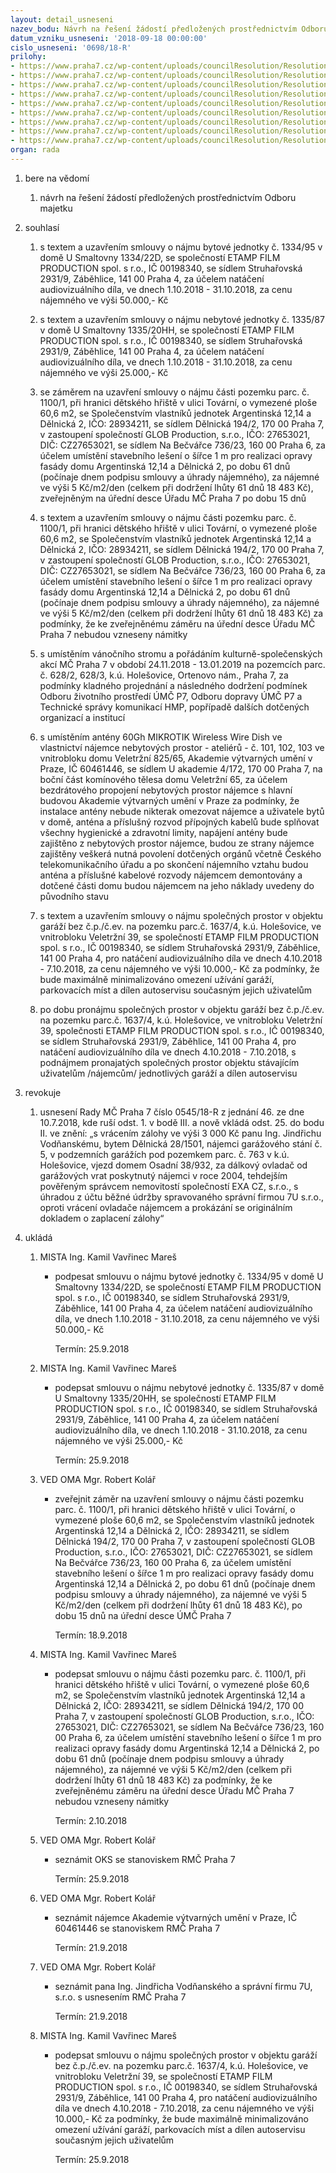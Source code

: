 ```yaml
---
layout: detail_usneseni
nazev_bodu: Návrh na řešení žádostí předložených prostřednictvím Odboru majetku
datum_vzniku_usneseni: '2018-09-18 00:00:00'
cislo_usneseni: '0698/18-R'
prilohy:
- https://www.praha7.cz/wp-content/uploads/councilResolution/Resolutions/30241/export/01_NBP20180918~393452.docx
- https://www.praha7.cz/wp-content/uploads/councilResolution/Resolutions/30241/export/02_NBP20180918_an~393451.pdf
- https://www.praha7.cz/wp-content/uploads/councilResolution/Resolutions/30241/export/03_NBP20180918_an~393450.pdf
- https://www.praha7.cz/wp-content/uploads/councilResolution/Resolutions/30241/export/04_NBP20180918_an~393449.pdf
- https://www.praha7.cz/wp-content/uploads/councilResolution/Resolutions/30241/export/05_NBP20180918_an~393448.pdf
- https://www.praha7.cz/wp-content/uploads/councilResolution/Resolutions/30241/export/06_NBP20180918_an~393447.pdf
- https://www.praha7.cz/wp-content/uploads/councilResolution/Resolutions/30241/export/07_NBP20180918~393446.pdf
- https://www.praha7.cz/wp-content/uploads/councilResolution/Resolutions/30241/export/08_NBP20180918_an~393445.pdf
- https://www.praha7.cz/wp-content/uploads/councilResolution/Resolutions/30241/export/export~393824.pdf
organ: rada
---
```

<ol id="urzList" class="urzList_view"><li class="urzClass1" id=""><span name="1">bere na vědomí</span><ol class="urzOlClass decimal "><li class="urzClass2" id="" style="text-align: left;"><span><p>návrh na řešení žádostí předložených prostřednictvím Odboru majetku</p></span></li></ol></li><li class="urzClass1" id=""><span name="26">souhlasí</span><ol class="urzOlClass decimal "><li class="urzClass2" id="" style="text-align: left;"><span><p>s textem a uzavřením smlouvy o nájmu bytové jednotky č. 1334/95 v domě U Smaltovny 1334/22D, se společností ETAMP FILM PRODUCTION spol. s r.o., IČ 00198340, se sídlem Struhařovská 2931/9, Záběhlice, 141 00 Praha 4, za účelem natáčení audiovizuálního díla, ve dnech 1.10.2018 - 31.10.2018, za cenu nájemného ve výši 50.000,- Kč</p></span></li><li class="urzClass2" id="" style="text-align: left;"><span><p>s textem a uzavřením smlouvy o nájmu nebytové jednotky č. 1335/87 v domě U Smaltovny 1335/20HH, se společností ETAMP FILM PRODUCTION spol. s r.o., IČ 00198340, se sídlem Struhařovská 2931/9, Záběhlice, 141 00 Praha 4, za účelem natáčení audiovizuálního díla, ve dnech 1.10.2018 - 31.10.2018, za cenu nájemného ve výši 25.000,- Kč</p></span></li><li class="urzClass2" id="" style="text-align: left;"><span><p>se záměrem na uzavření smlouvy o nájmu části pozemku parc. č. 1100/1, při hranici dětského hřiště v ulici Tovární, o vymezené ploše 60,6 m2, se Společenstvím vlastníků jednotek Argentinská 12,14 a Dělnická 2, IČO: 28934211, se sídlem Dělnická 194/2, 170 00 Praha 7, v zastoupení společností GLOB Production, s.r.o., IČO: 27653021, DIČ: CZ27653021, se sídlem Na Bečvářce 736/23, 160 00 Praha 6, za účelem umístění stavebního lešení o šířce 1 m pro realizaci opravy fasády domu Argentinská 12,14 a Dělnická 2, po dobu 61 dnů (počínaje dnem podpisu smlouvy a úhrady nájemného), za nájemné ve výši 5 Kč/m2/den (celkem při dodržení lhůty 61 dnů 18 483 Kč), zveřejněným na úřední desce Úřadu MČ Praha 7 po dobu 15 dnů</p></span></li><li class="urzClass2" id="" style="text-align: left;"><span><p>s textem a uzavřením smlouvy o nájmu části pozemku parc. č. 1100/1, při hranici dětského hřiště v ulici Tovární, o vymezené ploše 60,6 m2, se Společenstvím vlastníků jednotek Argentinská 12,14 a Dělnická 2, IČO: 28934211, se sídlem Dělnická 194/2, 170 00 Praha 7, v zastoupení společností GLOB Production, s.r.o., IČO: 27653021, DIČ: CZ27653021, se sídlem Na Bečvářce 736/23, 160 00 Praha 6, za účelem umístění stavebního lešení o šířce 1 m pro realizaci opravy fasády domu Argentinská 12,14 a Dělnická 2, po dobu 61 dnů (počínaje dnem podpisu smlouvy a úhrady nájemného), za nájemné ve výši 5 Kč/m2/den (celkem při dodržení lhůty 61 dnů 18 483 Kč) za podmínky, že ke zveřejněnému záměru na úřední desce Úřadu MČ Praha 7 nebudou vzneseny námitky</p></span></li><li class="urzClass2" id="" style="text-align: left;"><span><p>s umístěním vánočního stromu a pořádáním kulturně-společenských akcí MČ Praha 7 v období 24.11.2018 - 13.01.2019 na pozemcích parc. č. 628/2, 628/3, k.ú. Holešovice, Ortenovo nám., Praha 7, za podmínky kladného projednání a následného dodržení podmínek Odboru životního prostředí ÚMČ P7, Odboru dopravy ÚMČ P7 a Technické správy komunikací HMP, popřípadě dalších dotčených organizací a institucí</p></span></li><li class="urzClass2" id="" style="text-align: left;"><span><p>s umístěním antény 60Gh MIKROTIK Wireless Wire Dish ve vlastnictví nájemce nebytových prostor - ateliérů - č. 101, 102, 103 ve vnitrobloku domu Veletržní 825/65, Akademie výtvarných umění v Praze, IČ 60461446, se sídlem U akademie 4/172, 170 00 Praha 7, na boční část komínového tělesa domu Veletržní 65, za účelem bezdrátového propojení nebytových prostor nájemce s hlavní budovou Akademie výtvarných umění v Praze za podmínky, že instalace antény nebude nikterak omezovat nájemce a uživatele bytů v domě, anténa a příslušný rozvod přípojných kabelů bude splňovat všechny hygienické a zdravotní limity, napájení antény bude zajištěno z nebytových prostor nájemce, budou ze strany nájemce zajištěny veškerá nutná povolení dotčených orgánů včetně Českého telekomunikačního úřadu a po skončení nájemního vztahu budou anténa a příslušné kabelové rozvody nájemcem demontovány a dotčené části domu budou nájemcem na jeho náklady uvedeny do původního stavu</p></span></li><li class="urzClass2" id="" style="text-align: left;"><span><p>s textem a uzavřením smlouvy o nájmu společných prostor v objektu garáží bez č.p./č.ev. na pozemku parc.č. 1637/4, k.ú. Holešovice, ve vnitrobloku Veletržní 39, se společností ETAMP FILM PRODUCTION spol. s r.o., IČ 00198340, se sídlem Struhařovská 2931/9, Záběhlice, 141 00 Praha 4, pro natáčení audiovizuálního díla ve dnech 4.10.2018 - 7.10.2018, za cenu nájemného ve výši 10.000,- Kč za podmínky, že bude maximálně minimalizováno omezení užívání garáží, parkovacích míst a dílen autoservisu současným jejich uživatelům</p></span></li><li class="urzClass2" id="" style="text-align: left;"><span><p>po dobu pronájmu společných prostor v objektu garáží bez č.p./č.ev. na pozemku parc.č. 1637/4, k.ú. Holešovice, ve vnitrobloku Veletržní 39, společnosti ETAMP FILM PRODUCTION spol. s r.o., IČ 00198340, se sídlem Struhařovská 2931/9, Záběhlice, 141 00 Praha 4, pro natáčení audiovizuálního díla ve dnech 4.10.2018 - 7.10.2018, s podnájmem pronajatých společných prostor objektu stávajícím uživatelům /nájemcům/ jednotlivých garáží a dílen autoservisu</p></span></li></ol></li><li class="urzClass1" id=""><span name="21">revokuje</span><ol class="urzOlClass decimal "><li class="urzClass2" id="" style="text-align: left;"><span><p>usnesení Rady MČ Praha 7 číslo 0545/18-R z jednání 46. ze dne 10.7.2018, kde ruší odst. 1. v bodě III. a nově vkládá odst. 25. do bodu II. ve znění: „s vrácením zálohy ve výši 3 000 Kč panu Ing. Jindřichu Vodňanskému, bytem Dělnická 28/1501, nájemci garážového stání č. 5, v podzemních garážích pod pozemkem parc. č. 763 v k.ú. Holešovice, vjezd domem Osadní 38/932, za dálkový ovladač od garážových vrat poskytnutý nájemci v roce 2004, tehdejším pověřeným správcem nemovitostí společností EXA CZ, s.r.o., s úhradou z účtu běžné údržby spravovaného správní firmou 7U s.r.o., oproti vrácení ovladače nájemcem a prokázání se originálním dokladem o zaplacení zálohy“</p></span></li></ol></li><li class="urzClass1" id="urzUkoly"><span name="1">ukládá</span><ol class="urzOlClass"><li class="urzClass2"><span><p>MISTA Ing. Kamil Vavřinec Mareš</p></span><ul class="urzUlClass"><li class="urzClass3"><span><p>podpesat smlouvu o nájmu bytové jednotky č. 1334/95 v domě U Smaltovny 1334/22D, se společností ETAMP FILM PRODUCTION spol. s r.o., IČ 00198340, se sídlem Struhařovská 2931/9, Záběhlice, 141 00 Praha 4, za účelem natáčení audiovizuálního díla, ve dnech 1.10.2018 - 31.10.2018, za cenu nájemného ve výši 50.000,- Kč</p></span><span class="urzUkolTermin">  Termín:&nbsp;25.9.2018</span></li></ul></li><li class="urzClass2"><span><p>MISTA Ing. Kamil Vavřinec Mareš</p></span><ul class="urzUlClass"><li class="urzClass3"><span><p>podepsat smlouvu o nájmu nebytové jednotky č. 1335/87 v domě U Smaltovny 1335/20HH, se společností ETAMP FILM PRODUCTION spol. s r.o., IČ 00198340, se sídlem Struhařovská 2931/9, Záběhlice, 141 00 Praha 4, za účelem natáčení audiovizuálního díla, ve dnech 1.10.2018 - 31.10.2018, za cenu nájemného ve výši 25.000,- Kč</p></span><span class="urzUkolTermin">  Termín:&nbsp;25.9.2018</span></li></ul></li><li class="urzClass2"><span><p>VED OMA Mgr. Robert Kolář</p></span><ul class="urzUlClass"><li class="urzClass3"><span><p>zveřejnit záměr na uzavření smlouvy o nájmu části pozemku parc. č. 1100/1, při hranici dětského hřiště v ulici Tovární, o vymezené ploše 60,6 m2, se Společenstvím vlastníků jednotek Argentinská 12,14 a Dělnická 2, IČO: 28934211, se sídlem Dělnická 194/2, 170 00 Praha 7, v zastoupení společností GLOB Production, s.r.o., IČO: 27653021, DIČ: CZ27653021, se sídlem Na Bečvářce 736/23, 160 00 Praha 6, za účelem umístění stavebního lešení o šířce 1 m pro realizaci opravy fasády domu Argentinská 12,14 a Dělnická 2, po dobu 61 dnů (počínaje dnem podpisu smlouvy a úhrady nájemného), za nájemné ve výši 5 Kč/m2/den (celkem při dodržení lhůty 61 dnů 18 483 Kč), po dobu 15 dnů na úřední desce ÚMČ Praha 7</p></span><span class="urzUkolTermin">  Termín:&nbsp;18.9.2018</span></li></ul></li><li class="urzClass2"><span><p>MISTA Ing. Kamil Vavřinec Mareš</p></span><ul class="urzUlClass"><li class="urzClass3"><span><p>podepsat smlouvu o nájmu části pozemku parc. č. 1100/1, při hranici dětského hřiště v ulici Tovární, o vymezené ploše 60,6 m2, se Společenstvím vlastníků jednotek Argentinská 12,14 a Dělnická 2, IČO: 28934211, se sídlem Dělnická 194/2, 170 00 Praha 7, v zastoupení společností GLOB Production, s.r.o., IČO: 27653021, DIČ: CZ27653021, se sídlem Na Bečvářce 736/23, 160 00 Praha 6, za účelem umístění stavebního lešení o šířce 1 m pro realizaci opravy fasády domu Argentinská 12,14 a Dělnická 2, po dobu 61 dnů (počínaje dnem podpisu smlouvy a úhrady nájemného), za nájemné ve výši 5 Kč/m2/den (celkem při dodržení lhůty 61 dnů 18 483 Kč) za podmínky, že ke zveřejněnému záměru na úřední desce Úřadu MČ Praha 7 nebudou vzneseny námitky</p></span><span class="urzUkolTermin">  Termín:&nbsp;2.10.2018</span></li></ul></li><li class="urzClass2"><span><p>VED OMA Mgr. Robert Kolář</p></span><ul class="urzUlClass"><li class="urzClass3"><span><p>seznámit OKS se stanoviskem RMČ Praha 7</p></span><span class="urzUkolTermin">  Termín:&nbsp;25.9.2018</span></li></ul></li><li class="urzClass2"><span><p>VED OMA Mgr. Robert Kolář</p></span><ul class="urzUlClass"><li class="urzClass3"><span><p>seznámit nájemce Akademie výtvarných umění v Praze, IČ 60461446 se stanoviskem RMČ Praha 7</p></span><span class="urzUkolTermin">  Termín:&nbsp;21.9.2018</span></li></ul></li><li class="urzClass2"><span><p>VED OMA Mgr. Robert Kolář</p></span><ul class="urzUlClass"><li class="urzClass3"><span><p>seznámit pana Ing. Jindřicha Vodňanského a správní firmu 7U, s.r.o. s usnesením RMČ Praha 7</p></span><span class="urzUkolTermin">  Termín:&nbsp;21.9.2018</span></li></ul></li><li class="urzClass2"><span><p>MISTA Ing. Kamil Vavřinec Mareš</p></span><ul class="urzUlClass"><li class="urzClass3"><span><p>podepsat smlouvu o nájmu společných prostor v objektu garáží bez č.p./č.ev. na pozemku parc.č. 1637/4, k.ú. Holešovice, ve vnitrobloku Veletržní 39, se společností ETAMP FILM PRODUCTION spol. s r.o., IČ 00198340, se sídlem Struhařovská 2931/9, Záběhlice, 141 00 Praha 4, pro natáčení audiovizuálního díla ve dnech 4.10.2018 - 7.10.2018, za cenu nájemného ve výši 10.000,- Kč za podmínky, že bude maximálně minimalizováno omezení užívání garáží, parkovacích míst a dílen autoservisu současným jejich uživatelům</p></span><span class="urzUkolTermin">  Termín:&nbsp;25.9.2018</span></li></ul></li></ol></li></ol>